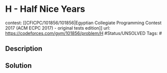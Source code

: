 # H - Half Nice Years

contest: [[CFICPC/101856/101856|Egyptian Collegiate Programming Contest 2017 (ACM ECPC 2017) - original tests edition]]
url: https://codeforces.com/gym/101856/problem/H
#Status/UNSOLVED
Tags: #

## Description

## Solution

